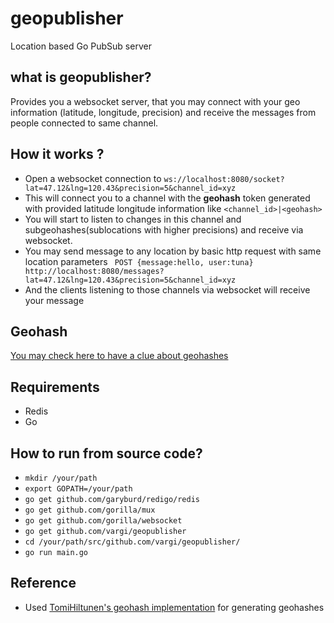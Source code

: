 # geopublisher
Location based Go PubSub server 

## what is geopublisher?

Provides you a websocket server, that you may connect with your geo information (latitude, longitude, precision)
and receive the messages from people connected to same channel.

## How it works ? 

- Open a websocket connection to `ws://localhost:8080/socket?lat=47.12&lng=120.43&precision=5&channel_id=xyz`
- This will connect you to a channel with the **geohash** token generated with provided latitude longitude information like `<channel_id>|<geohash>`
- You will start to listen to changes in this channel and subgeohashes(sublocations with higher precisions) and receive via websocket.
- You may send message to any location by basic http request with same location parameters
` POST {message:hello, user:tuna} http://localhost:8080/messages?lat=47.12&lng=120.43&precision=5&channel_id=xyz` 
- And the clients listening to those channels via websocket will receive your message

## Geohash

[You may check here to have a clue about geohashes](https://www.elastic.co/guide/en/elasticsearch/guide/current/geohashes.html)


## Requirements

- Redis
- Go

## How to run from source code?

- `mkdir /your/path`
- `export GOPATH=/your/path`
- `go get github.com/garyburd/redigo/redis`
- `go get github.com/gorilla/mux`
- `go get github.com/gorilla/websocket`
- `go get github.com/vargi/geopublisher`
- `cd /your/path/src/github.com/vargi/geopublisher/`
- `go run main.go`

## Reference

- Used [TomiHiltunen's geohash implementation](github.com/TomiHiltunen/geohash-golang) for generating geohashes

